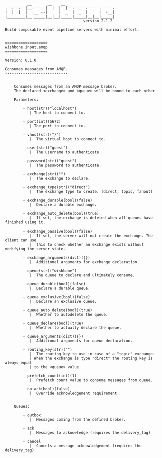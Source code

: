               __       __    __
    .--.--.--|__.-----|  |--|  |--.-----.-----.-----.
    |  |  |  |  |__ --|     |  _  |  _  |     |  -__|
    |________|__|_____|__|__|_____|_____|__|__|_____|
                                       version 2.1.2

    Build composable event pipeline servers with minimal effort.


    ===================
    wishbone.input.amqp
    ===================

    Version: 0.1.0

    Consumes messages from AMQP.
    ----------------------------


        Consumes messages from an AMQP message broker.
        The declared <exchange> and <queue> will be bound to each other.

        Parameters:

            - host(str)("localhost")
               | The host to connect to.

            - port(int)(5672)
               | The port to connect to.

            - vhost(str)("/")
               |  The virtual host to connect to.

            - user(str)("guest")
               |  The username to authenticate.

            - password(str)("guest")
               |  The password to authenticate.

            - exchange(str)("")
               |  The exchange to declare.

            - exchange_type(str)("direct")
               |  The exchange type to create. (direct, topic, fanout)

            - exchange_durable(bool)(false)
               |  Declare a durable exchange.

            - exchange_auto_delete(bool)(true)
               |  If set, the exchange is deleted when all queues have finished using it.

            - exchange_passive(bool)(false)
               |  If set, the server will not create the exchange. The client can use
               |  this to check whether an exchange exists without modifying the server state.

            - exchange_arguments(dict)({})
               |  Additional arguments for exchange declaration.

            - queue(str)("wishbone")
               |  The queue to declare and ultimately consume.

            - queue_durable(bool)(false)
               |  Declare a durable queue.

            - queue_exclusive(bool)(false)
               |  Declare an exclusive queue.

            - queue_auto_delete(bool)(true)
               |  Whether to autodelete the queue.

            - queue_declare(bool)(true)
               |  Whether to actually declare the queue.

            - queue_arguments(dict)({})
               |  Additional arguments for queue declaration.

            - routing_key(str)("")
               |  The routing key to use in case of a "topic" exchange.
               | When the exchange is type "direct" the routing key is always equal
               | to the <queue> value.

            - prefetch_count(int)(1)
               |  Prefetch count value to consume messages from queue.

            - no_ack(bool)(false)
               |  Override acknowledgement requirement.


        Queues:

            - outbox
               |  Messages coming from the defined broker.

            - ack
               |  Messages to acknowledge (requires the delivery_tag)

            - cancel
               |  Cancels a message acknowledgement (requires the delivery_tag)

